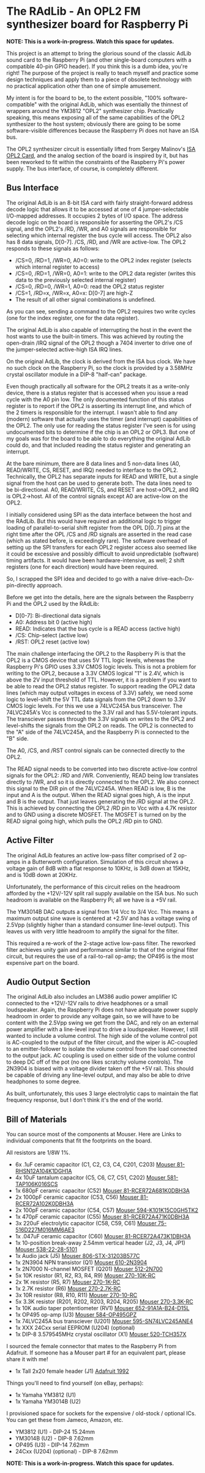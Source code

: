 # The RAdLib - An OPL2 FM synthesizer board for Raspberry Pi

**NOTE: This is a work-in-progress.  Watch this space for updates.**

This project is an attempt to bring the glorious sound of the classic
AdLib sound card to the Raspberry Pi (and other single-board computers
with a compatible 40-pin GPIO header).  If you think this is a dumb
idea, you're right!  The purpose of the project is really to teach myself
and practice some design techniques and apply them to a piece of obsolete
technology with no practical application other than one of simple amusement.

My intent is for the board to be, to the extent possible, "100% software-
compatible" with the original AdLib, which was esentially the thinnest of
wrappers around the YM3812 "OPL2" synthesizer chip.  Practically speaking,
this means exposing all of the same capabilities of the OPL2 synthesizer
to the host system; obviously there are going to be some software-visible
differences because the Raspberry Pi does not have an ISA bus.

The OPL2 synthesizer circuit is essentially lifted from Sergey Malinov's
[ISA OPL2 Card](http://www.malinov.com/Home/sergeys-projects/isa-opl2-card),
and the analog section of the board is inspired by it, but has been reworked
to fit within the constraints of the Raspberry Pi's power supply.  The
bus interface, of course, is completely different.

## Bus Interface

The original AdLib is an 8-bit ISA card with fairly straight-forward address
decode logic that allows it to be accessed at one of 4 jumper-selectable
I/O-mapped addresses.  It occupies 2 bytes of I/O space.  The address decode
logic on the board is responsible for asserting the OPL2's /CS signal, and
the OPL2's /RD, /WR, and A0 signals are responsible for selecting which
internal register the bus cycle will access.  The OPL2 also has 8 data
signals, D[0-7].  /CS, /RD, and /WR are active-low.  The OPL2 responds
to these signals as follows:

* /CS=0, /RD=1, /WR=0, A0=0: write to the OPL2 index register (selects
which internal register to access)
* /CS=0, /RD=1, /WR=0, A0=1: write to the OPL2 data register (writes
this data to the previously selected internal register)
* /CS=0, /RD=0, /WR=1, A0=0: read the OPL2 status register
* /CS=1, /RD=x, /WR=x, A0=x: D[0-7] are high-Z
* The result of all other signal combinations is undefined.

As you can see, sending a command to the OPL2 requires two write cycles
(one for the index register, one for the data register).

The original AdLib is also capable of interrupting the host in the event
the host wants to use the built-in timers.  This was achieved by routing
the open-drain /IRQ signal of the OPL2 though a 7404 inverter to drive
one of the jumper-selected active-high ISA IRQ lines.

On the original AdLib, the clock is derived from the ISA bus clock.  We
have no such clock on the Raspberry Pi, so the clock is provided by a
3.58MHz crystal oscillator module in a DIP-8 "half-can" package.

Even though practically all software for the OPL2 treats it as a write-only
device, there is a status register that is accessed when you issue a read
cycle with the A0 pin low.  The only documented function of this status
register is to report if the OPL2 is asserting its interrupt line,
and which of the 2 timers is responsible for the interrupt.  I wasn't able
to find any (modern) software that actually uses the timer (and interrupt)
capabilities of the OPL2.  The only use for reading the status register I've
seen is for using undocumented bits to determine if the chip is an OPL2 or
OPL3.  But one of my goals was for the board to be able to do everything the
original AdLib could do, and that included reading the status register and
generating an interrupt.

At the bare minimum, there are 8 data lines and 5 non-data lines (A0,
READ/WRITE, CS, RESET, and IRQ) needed to interface to the OPL2.
Technically, the OPL2 has separate inputs for READ and WRITE, but a single
signal from the host can be used to generate both.  The data lines need to
be bi-directional.  A0, READ/WRITE, CS, and RESET are host->OPL2, and IRQ
is OPL2->host.  All of the control signals except A0 are active-low on the
OPL2.

I initially considered using SPI as the data interface between the host
and the RAdLib.  But this would have required an additional logic to trigger
loading of parallel-to-serial shift register from the OPL D[0..7] pins at
the right time after the OPL /CS and /RD signals are asserted in the read
case (which as stated before, is exceedingly rare).  The software overhead
of setting up the SPI transfers for each OPL2 register access also seemed
like it could be excessive and possibly difficult to avoid unpredictable
(software) timing artifacts.  It would have been hardware-intensive, as well;
2 shift registers (one for each direction) would have been required.

So, I scrapped the SPI idea and decided to go with a naive
drive-each-Dx-pin-directly approach.

Before we get into the details, here are the signals between the Raspberry
Pi and the OPL2 used by the RAdLib:

* D[0-7]: Bi-directional data signals
* A0: Address bit 0 (active high)
* READ: Indicates that the bus cycle is a READ access (active high)
* /CS: Chip-select (active low)
* /RST: OPL2 reset (active low)

The main challenge interfacing the OPL2 to the Raspberry Pi is that the
OPL2 is a CMOS device that uses 5V TTL logic levels, whereas the Raspberry
Pi's GPIO uses 3.3V CMOS logic levels.  This is not a problem for writing
to the OPL2, because a 3.3V CMOS logical "1" is 2.4V, which is above the
2V input threshold of TTL.  However, it is a problem if you want to be
able to read the OPL2 status register.  To support reading the OPL2 data
lines (which may output voltages in excess of 3.3V) safely, we need some
logic to level-shift the 5V TTL data signals from the OPL2 down to 3.3V CMOS
logic levels.  For this we use a 74LVC245A bus transceiver.  The 74LVC245A's
Vcc is connected to the 3.3V rail and has 5.5V-tolerant inputs.  The
transciever passes through the 3.3V signals on writes to the OPL2 and
level-shifts the signals from the OPL2 on reads.  The OPL2 is connected
to the "A" side of the 74LVC245A, and the Raspberry Pi is connected to
the "B" side.

The A0, /CS, and /RST control signals can be connected directly to the OPL2.

The READ signal needs to be converted into two discrete active-low control
signals for the OPL2: /RD and /WR.  Conveniently, READ being low translates
directly to /WR, and so it is directly connected to the OPL2.  We also
connect this signal to the DIR pin of the 74LVC245A.  When READ is low, B
is the input and A is the output.  When the READ signal goes high, A is
the input and B is the output.  That just leaves generating the /RD signal
at the OPL2.  This is achieved by connecting the OPL2 /RD pin to Vcc with
a 4.7K resistor and to GND using a discrete MOSFET.  The MOSFET is turned
on by the READ signal going high, which pulls the OPL2 /RD pin to GND.

## Active Filter

The original AdLib features an active low-pass filter comprised of 2
op-amps in a Butterworth configuration.  Simulation of this circuit
shows a voltage gain of 8dB with a flat response to 10KHz, is 3dB down
at 15KHz, and is 10dB down at 20KHz.

Unfortunately, the performance of this circuit relies on the headroom
afforded by the +12V/-12V split rail supply available on the ISA bus.
No such headroom is available on the Raspberry Pi; all we have is a
+5V rail.

The YM3014B DAC outputs a signal from 1/4 Vcc to 3/4 Vcc.  This means a
maximum output sine wave is centered at +2.5V and has a voltage swing of
2.5Vpp (slightly higher than a standard consumer line-level output).  This
leaves us with very little headroom to amplify the signal for the filter.

This required a re-work of the 2-stage active low-pass filter.  The reworked
filter achieves unity gain and performance similar to that of the original
filter circuit, but requires the use of a rail-to-rail op-amp; the OP495
is the most expensive part on the board.

## Audio Output Section

The original AdLib also includes an LM386 audio power amplifier IC connected
to the +12V/-12V rails to drive headphones or a small loudspeaker.  Again, the
Raspberry Pi does not have adequate power supply headroom in order to provide
any voltage gain, so we will have to be content with the 2.5Vpp swing we get
from the DAC, and rely on an external power amplifier with a line-level
input to drive a loudspeaker.  However, I still wanted to include a volume
control.  The high side of the volume control pot is AC-coupled to the output
of the filter circuit, and the wiper is AC-coupled to an emitter-follower
to isolate the volume control from the load connected to the output jack.
AC coupling is used on either side of the volume control to deep DC off of
the pot (no one likes scratchy volume controls).  The 2N3904 is biased with
a voltage divider taken off the +5V rail.  This should be capable of driving
any line-level output, and may also be able to drive headphones to some degree.

As built, unfortunately, this uses 3 large electrolytic caps to maintain
the flat frequency response, but I don't think it's the end of the world.

## Bill of Materials

You can source most of the components at Mouser.  Here are Links to
individual components that fit the footprints on the board.

All resistors are 1/8W 1%.

* 6x .1uF ceramic capacitor (C1, C2, C3, C4, C201, C203) [Mouser 81-RHSN12A104K1DGH1A](https://www.mouser.com/ProductDetail/81-RHSN12A104K1DGH1A)
* 4x 10uF tantalum capacitor (C5, C6, C7, C51, C202) [Mouser 581-TAP106K016SCS](https://www.mouser.com/ProductDetail/581-TAP106K016SCS)
* 1x 680pF ceramic capacitor (C52) [Mouser 81-RCER72A681K0DBH3A](https://www.mouser.com/ProductDetail/81-RCER72A681K0DBH3A)
* 2x 1000pF ceramic capacitor (C53, C56) [Mouser 81-RCER72A102K0DBH3A](https://www.mouser.com/ProductDetail/81-RCER72A102K0DBH3A)
* 2x 100pF ceramic capacitor (C54, C57) [Mouser 594-K101K15C0GH5TK2](https://www.mouser.com/ProductDetail/594-K101K15C0GH5TK2)
* 1x 470pF ceramic capacitor (C55) [Mouser 81-RCER72A471K0DBH3A](https://www.mouser.com/ProductDetail/81-RCER72A471K0DBH3A)
* 3x 220uF electrolytic capacitor (C58, C59, C61) [Mouser 75-516D227M016MM6AE3](https://www.mouser.com/ProductDetail/75-516D227M016MM6AE3)
* 1x .047uF ceramic capacitor (C60) [Mouser 81-RCER72A473K1DBH3A](https://www.mouser.com/ProductDetail/81-RCER72A473K1DBH3A)
* 1x 10-position break-away 2.54mm vertical header (J2, J3, J4, JP1) [Mouser 538-22-28-5101](https://www.mouser.com/ProductDetail/538-22-28-5101)
* 1x Audio jack (J5) [Mouser 806-STX-31203B577C](https://www.mouser.com/ProductDetail/806-STX-31203B577C)
* 1x 2N3904 NPN transistor (Q1) [Mouser 610-2N3904](https://www.mouser.com/ProductDetail/610-2N3904)
* 1x 2N7000 N-channel MOSFET (Q201) [Mouser 512-2N700](https://www.mouser.com/ProductDetail/512-2N7000)
* 5x 10K resistor (R1, R2, R3, R4, R9) [Mouser 270-10K-RC](https://www.mouser.com/ProductDetail/270-10K-RC)
* 2x 1K resistor (R5, R7) [Mouser 270-1K-RC](https://www.mouser.com/ProductDetail/270-1K-RC)
* 1x 2.7K resistor (R6) [Mouser 270-2.7K-RC](https://www.mouser.com/ProductDetail/270-2.7K-RC)
* 3x 10R resistor (R8, R10, R11) [Mouser 270-10-RC](https://www.mouser.com/ProductDetail/270-10-RC)
* 5x 3.3K resistor (R201, R202, R203, R204, R205) [Mouser 270-3.3K-RC](https://www.mouser.com/ProductDetail/270-3.3K-RC)
* 1x 10K audio taper potentiometer (RV1) [Mouser 652-91A1A-B24-D15L](https://www.mouser.com/ProductDetail/652-91A1A-B24-D15L)
* 1x OP495 op-amp (U3) [Mouser 584-OP495GPZ](https://www.mouser.com/ProductDetail/584-OP495GPZ)
* 1x 74LVC245A bus transciever (U201) [Mouser 595-SN74LVC245ANE4](https://www.mouser.com/ProductDetail/595-SN74LVC245ANE4)
* 1x XXX 24Cxx serial EEPROM (U204) (optional)
* 1x DIP-8 3.579545MHz crystal oscillator (X1) [Mouser 520-TCH357X](https://www.mouser.com/ProductDetail/520-TCH357-X)

I sourced the female connector that mates to the Raspberry Pi from
Adafruit.  If someone has a Mouser part # for an equivalent part,
please share it with me!

* 1x Tall 2x20 female header (J1) [Adafruit 1992](https://www.adafruit.com/product/1992)

Things you'll need to find yourself (on eBay, perhaps):

* 1x Yamaha YM3812 (U1)
* 1x Yamaha YM3014B (U2)

I provisioned space for sockets for the expensive / old-stock / optional ICs.
You can get these from Jameco, Amazon, etc.

* YM3812 (U1) - DIP-24 15.24mm
* YM3014B (U2) - DIP-8 7.62mm
* OP495 (U3) - DIP-14 7.62mm
* 24Cxx (U204) (optional) - DIP-8 7.62mm

**NOTE: This is a work-in-progress.  Watch this space for updates.**

